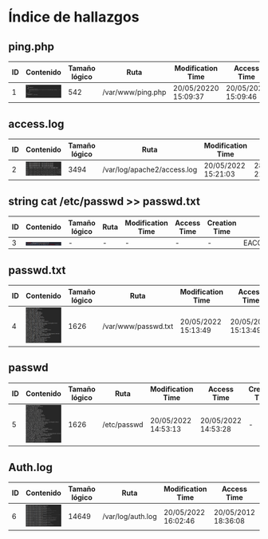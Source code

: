 # Índice de hallazgos

## ping.php

| ID | Contenido | Tamaño lógico | Ruta | Modification Time | Access Time | Creation Time | Hash SHA-256 |
|----|-----------|---------------|------|-------------------|-------------|---------------|--------------|
| 1 | ![ping.php-contenido](../img/contenido-ping.php.png) | 542 | /var/www/ping.php | 20/05/20220 15:09:37 | 20/05/2022 15:09:46 | - | 3D3BEFE46220F2915BF3A32EE03EA71AB5DDBB13D4C048D78D1BFDCA889E192B |

## access.log

| ID | Contenido | Tamaño lógico | Ruta | Modification Time | Access Time | Creation Time | Hash SHA-256 |
|----|-----------|---------------|------|-------------------|-------------|---------------|--------------|
| 2 | ![access.log-contenido](../img/access.log-contenido.png) | 3494 | /var/log/apache2/access.log | 20/05/2022 15:21:03 | 28/04/2010 21:19:51 | - | 03FC3DEC1392A16C17DC00BD7DE982E7A4465A4CA5A3E4E04D6D0BEC3241FA4C |

## string cat /etc/passwd >> passwd.txt

| ID | Contenido | Tamaño lógico | Ruta | Modification Time | Access Time | Creation Time | Hash SHA-256 |
|----|-----------|---------------|------|-------------------|-------------|---------------|--------------|
| 3 | ![string](../img/string_ping_passwd.png) | - | - | - | - | - | EACC3FA211064F88265BF309F69F3FE41E3052CD38B741C7B27C8E85ED45757D |

## passwd.txt

| ID | Contenido | Tamaño lógico | Ruta | Modification Time | Access Time | Creation Time | Hash SHA-256 |
|----|-----------|---------------|------|-------------------|-------------|---------------|--------------|
| 4 | ![passwd.txt-contenido](../img/passwd.txt-contenido.png) | 1626 | /var/www/passwd.txt | 20/05/2022 15:13:49 | 20/05/2022 15:13:49 | - | BD48FA58F2995305249ED3B8B8161034228E9F6E2753A8E324430A7F194B47AC |

## passwd

| ID | Contenido | Tamaño lógico | Ruta | Modification Time | Access Time | Creation Time | Hash SHA-256 |
|----|-----------|---------------|------|-------------------|-------------|---------------|--------------|
| 5 | ![passwd-contenido](../img/passw-contenido.png) | 1626 | /etc/passwd | 20/05/2022 14:53:13 | 20/05/2022 14:53:28 | - | BD48FA58F2995305249ED3B8B8161034228E9F6E2753A8E324430A7F194B47AC |

## Auth.log

| ID | Contenido | Tamaño lógico | Ruta | Modification Time | Access Time | Creation Time | Hash SHA-256 |
|----|-----------|---------------|------|-------------------|-------------|---------------|--------------|
| 6 | ![auth.log-contenido](../img/auth.log-contenido.png) | 14649 | /var/log/auth.log | 20/05/2022 16:02:46 | 20/05/2012 18:36:08 | - | EC26523E20A08EB17611DAF5D264C4DC27F62E965FB71D56AABE215D9F1432C2 |
